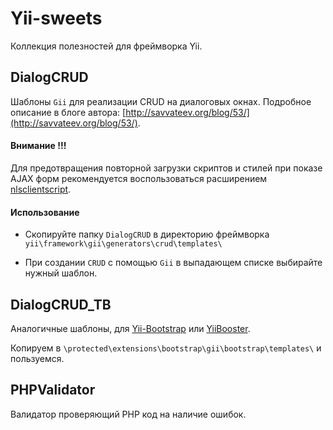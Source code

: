 # Yii-sweets
Коллекция полезностей для фреймворка Yii.



## DialogCRUD
Шаблоны `Gii` для реализации CRUD на диалоговых окнах. Подробное описание в блоге автора: [http://savvateev.org/blog/53/](http://savvateev.org/blog/53/).

#### Внимание !!!
Для предотвращения повторной загрузки скриптов и стилей при показе AJAX форм рекомендуется воспользоваться расширением [nlsclientscript](http://www.yiiframework.com/extension/nlsclientscript/).

#### Использование
*   Скопируйте папку `DialogCRUD` в директорию фреймворка `yii\framework\gii\generators\crud\templates\`

*   При создании `CRUD` c помощью `Gii` в выпадающем списке выбирайте нужный шаблон.



## DialogCRUD_TB
Аналогичные шаблоны, для [Yii-Bootstrap](http://www.cniska.net/yii-bootstrap/) или [YiiBooster](http://yiibooster.clevertech.biz/).

Копируем в `\protected\extensions\bootstrap\gii\bootstrap\templates\` и пользуемся.



## PHPValidator
Валидатор проверяющий PHP код на наличие ошибок.